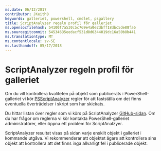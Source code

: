```yaml
---
ms.date: 06/12/2017
contributor: JKeithB
keywords: galleriet, powershell, cmdlet, psgallery
title: ScriptAnalyzer regeln profil för galleriet
ms.openlocfilehash: 54100f7a530cbc769e4a0e2dbff18dbc5de88fa6
ms.sourcegitcommit: 54534635eedacf531d8d6344019dc16a50b8b441
ms.translationtype: MT
ms.contentlocale: sv-SE
ms.lasthandoff: 05/17/2018
---
```

# <a name="scriptanalyzer-rule-profile-for-gallery"></a>ScriptAnalyzer regeln profil för galleriet

Om du vill kontrollera kvaliteten på objekt som publicerats i PowerShell-galleriet vi kör [PSScriptAnalyzer](https://github.com/PowerShell/PSScriptAnalyzer) regler för att fastställa om det finns eventuella överträdelser i skript som har skickats.

Du hittar listan över regler som vi körs på ScriptAnalyzer [GitHub-sidan](https://github.com/PowerShell/PSScriptAnalyzer/blob/development/Engine/Settings/PSGallery.psd1).
Om du har frågor om reglerna vi kör kontakta PowerShell-galleriet administratörer, eller öppna ett problem för ScriptAnalzyer.

ScriptAnalyzer resultat visas på sidan varje enskilt objekt i galleriet i kommande utgåva. Vi rekommenderar att objektet ägare att kontrollera sina objekt att kontrollera att det finns inga allvarligt fel i publicerade objekt.
